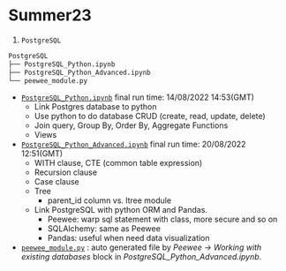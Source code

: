 # Summer23

1. `PostgreSQL`
```bash
PostgreSQL
├── PostgreSQL_Python.ipynb
├── PostgreSQL_Python_Advanced.ipynb
└── peewee_module.py
```
- [`PostgreSQL_Python.ipynb`](/PostgreSQL/PostgreSQL_Python.ipynb) final run time: 14/08/2022 14:53(GMT)
	- Link Postgres database to python
	- Use python to do database CRUD (create, read, update, delete)
	- Join query, Group By, Order By, Aggregate Functions
	- Views
- [`PostgreSQL_Python_Advanced.ipynb`](/PostgreSQL/PostgreSQL_Python_Advanced.ipynb) final run time: 20/08/2022 12:51(GMT)
	- WITH clause, CTE (common table expression)
	- Recursion clause
	- Case clause
	- Tree
		- parent_id column vs. ltree module
	- Link PostgreSQL with python ORM and Pandas.
		- Peewee: warp sql statement with class, more secure and so on
		- SQLAlchemy: same as Peewee
		- Pandas: useful when need data visualization
- [`peewee_module.py`](/PostgreSQL/peewee_module.py) : auto generated file by *Peewee -> Working with existing databases* block in *PostgreSQL_Python_Advanced.ipynb*.